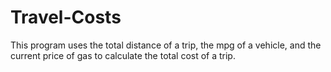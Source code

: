 # Travel-Costs
This program uses the total distance of a trip, the mpg of a vehicle, and the current price of gas to calculate the total cost of a trip.
